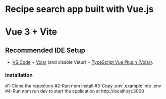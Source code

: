 <h1>Recipe search app built with Vue.js</h1>

# Vue 3 + Vite

## Recommended IDE Setup

- [VS Code](https://code.visualstudio.com/) + [Volar](https://marketplace.visualstudio.com/items?itemName=Vue.volar) (and disable Vetur) + [TypeScript Vue Plugin (Volar)](https://marketplace.visualstudio.com/items?itemName=Vue.vscode-typescript-vue-plugin).

<h3>Installation</h3>

#1-Clone the repository
#2-Run npm install
#3-Copy .env .example into .env
#4-Run npm run dev to start the application at http://localhost:3000
